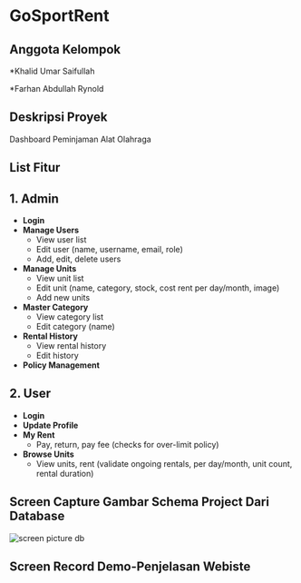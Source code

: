 # GoSportRent

## Anggota Kelompok

\*Khalid Umar Saifullah

\*Farhan Abdullah Rynold

## Deskripsi Proyek

Dashboard Peminjaman Alat Olahraga 

## List Fitur

## 1. Admin

- **Login**
- **Manage Users**
  - View user list
  - Edit user (name, username, email, role)
  - Add, edit, delete users
- **Manage Units**
  - View unit list
  - Edit unit (name, category, stock, cost rent per day/month, image)
  - Add new units
- **Master Category**
  - View category list
  - Edit category (name)
- **Rental History**
  - View rental history
  - Edit history
- **Policy Management**

## 2. User

- **Login**
- **Update Profile**
- **My Rent**
  - Pay, return, pay fee (checks for over-limit policy)
- **Browse Units**
  - View units, rent (validate ongoing rentals, per day/month, unit count, rental duration)

## Screen Capture Gambar Schema Project Dari Database

![screen picture db](./Asset/image/db.jpg)

## Screen Record Demo-Penjelasan Webiste
